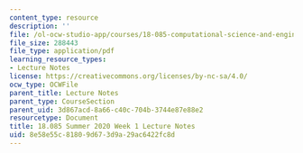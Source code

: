 ```yaml
---
content_type: resource
description: ''
file: /ol-ocw-studio-app/courses/18-085-computational-science-and-engineering-i-summer-2020/8e58e55c81809d673d9a29ac6422fc8d_MIT18_085Summer20_lec_w1.pdf
file_size: 288443
file_type: application/pdf
learning_resource_types:
- Lecture Notes
license: https://creativecommons.org/licenses/by-nc-sa/4.0/
ocw_type: OCWFile
parent_title: Lecture Notes
parent_type: CourseSection
parent_uid: 3d867acd-8a66-c40c-704b-3744e87e88e2
resourcetype: Document
title: 18.085 Summer 2020 Week 1 Lecture Notes
uid: 8e58e55c-8180-9d67-3d9a-29ac6422fc8d
---
```

